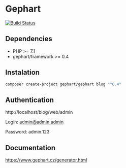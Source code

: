 Gephart
===

[![Build Status](https://travis-ci.org/gephart/gephart.svg?branch=master)](https://travis-ci.org/gephart/gephart)

Dependencies
---
 - PHP >= 7.1
 - gephart/framework >= 0.4

Instalation
---

```bash
composer create-project gephart/gephart blog "^0.4"
```

Authentication
---

http://localhost/blog/web/admin

Login: admin@admin.admin

Password: admin.123

Documentation
---

https://www.gephart.cz/generator.html
